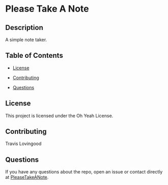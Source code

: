
# Please Take A Note

## Description

A simple note taker. 

## Table of Contents 

* [License](#license)

* [Contributing](#contributing)

* [Questions](#questions)

## License

This project is licensed under the Oh Yeah License.
  
## Contributing

Travis Lovingood

## Questions

If you have any questions about the repo, open an issue or contact directly at [PleaseTakeANote](https://github.com/TravisLovingood/PleaseTakeANote).

